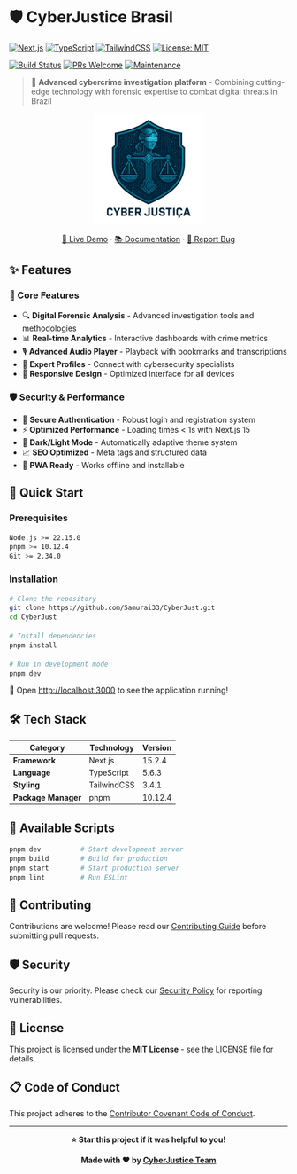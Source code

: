 ﻿# 🛡️ CyberJustice Brasil

[![Next.js](https://img.shields.io/badge/Next.js-15.2.4-black?style=for-the-badge&logo=next.js&logoColor=white)](https://nextjs.org/)
[![TypeScript](https://img.shields.io/badge/TypeScript-5.6.3-blue?style=for-the-badge&logo=typescript&logoColor=white)](https://www.typescriptlang.org/)
[![TailwindCSS](https://img.shields.io/badge/Tailwind-3.4.1-38B2AC?style=for-the-badge&logo=tailwind-css&logoColor=white)](https://tailwindcss.com/)
[![License: MIT](https://img.shields.io/badge/License-MIT-yellow.svg?style=for-the-badge)](https://opensource.org/licenses/MIT)

[![Build Status](https://img.shields.io/badge/build-passing-brightgreen?style=flat-square)](https://github.com/Samurai33/CyberJust)
[![PRs Welcome](https://img.shields.io/badge/PRs-welcome-brightgreen.svg?style=flat-square)](http://makeapullrequest.com)
[![Maintenance](https://img.shields.io/badge/Maintained%3F-yes-green.svg?style=flat-square)](https://github.com/Samurai33/CyberJust/graphs/commit-activity)

> 🚨 **Advanced cybercrime investigation platform** - Combining cutting-edge technology with forensic expertise to combat digital threats in Brazil

<div align="center">
  <img src="public/cyberjus_logo.png" alt="CyberJustice Brasil Logo" width="200" height="200"/>
  
  [📱 Live Demo](https://cyberjustice.vercel.app) · [📚 Documentation](https://docs.cyberjustice.com) · [🐛 Report Bug](https://github.com/Samurai33/CyberJust/issues)
</div>

## ✨ Features

### 🎯 Core Features
- 🔍 **Digital Forensic Analysis** - Advanced investigation tools and methodologies
- 📊 **Real-time Analytics** - Interactive dashboards with crime metrics
- 🎙️ **Advanced Audio Player** - Playback with bookmarks and transcriptions
- 👥 **Expert Profiles** - Connect with cybersecurity specialists
- 📱 **Responsive Design** - Optimized interface for all devices

### 🛡️ Security & Performance
- 🔐 **Secure Authentication** - Robust login and registration system
- ⚡ **Optimized Performance** - Loading times < 1s with Next.js 15
- 🌙 **Dark/Light Mode** - Automatically adaptive theme system
- 📈 **SEO Optimized** - Meta tags and structured data
- 🔄 **PWA Ready** - Works offline and installable

## 🚀 Quick Start

### Prerequisites

```bash
Node.js >= 22.15.0
pnpm >= 10.12.4
Git >= 2.34.0
```

### Installation

```bash
# Clone the repository
git clone https://github.com/Samurai33/CyberJust.git
cd CyberJust

# Install dependencies
pnpm install

# Run in development mode
pnpm dev
```

🎉 Open [http://localhost:3000](http://localhost:3000) to see the application running!

## 🛠️ Tech Stack

| Category | Technology | Version |
|----------|------------|---------|
| **Framework** | Next.js | 15.2.4 |
| **Language** | TypeScript | 5.6.3 |
| **Styling** | TailwindCSS | 3.4.1 |
| **Package Manager** | pnpm | 10.12.4 |

## 📜 Available Scripts

```bash
pnpm dev          # Start development server
pnpm build        # Build for production
pnpm start        # Start production server
pnpm lint         # Run ESLint
```

## 🤝 Contributing

Contributions are welcome! Please read our [Contributing Guide](CONTRIBUTING.md) before submitting pull requests.

## 🛡️ Security

Security is our priority. Please check our [Security Policy](SECURITY.md) for reporting vulnerabilities.

## 📄 License

This project is licensed under the **MIT License** - see the [LICENSE](LICENSE) file for details.

## 📋 Code of Conduct

This project adheres to the [Contributor Covenant Code of Conduct](CODE_OF_CONDUCT.md).

---

<div align="center">

**⭐ Star this project if it was helpful to you!**

**Made with ❤️ by [CyberJustice Team](https://github.com/Samurai33)**

</div>